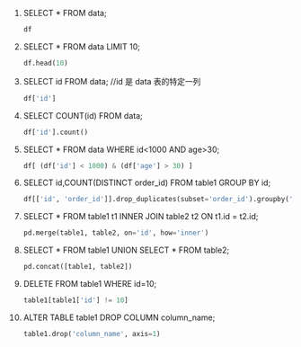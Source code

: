 1. SELECT * FROM data;

   ```python
   df
   ```

2. SELECT * FROM data LIMIT 10;

   ```python
   df.head(10)
   ```

3. SELECT id FROM data;  //id 是 data 表的特定一列

   ```python
   df['id']
   ```

4. SELECT COUNT(id) FROM data;

   ```python
   df['id'].count()
   ```

5. SELECT * FROM data WHERE id<1000 AND age>30;

   ```python
   df[ (df['id'] < 1000) & (df['age'] > 30) ] 
   ```

6. SELECT id,COUNT(DISTINCT order_id) FROM table1 GROUP BY id;

   ```python
   df[['id', 'order_id']].drop_duplicates(subset='order_id').groupby('id').count()
   ```

7. SELECT * FROM table1 t1 INNER JOIN table2 t2 ON t1.id = t2.id;

   ```python
   pd.merge(table1, table2, on='id', how='inner')
   ```

8. SELECT * FROM table1 UNION SELECT * FROM table2;

   ```python
   pd.concat([table1, table2])
   ```

9. DELETE FROM table1 WHERE id=10;

   ```python
   table1[table1['id'] != 10]
   ```

10. ALTER TABLE table1 DROP COLUMN column_name;

    ```python
    table1.drop('column_name', axis=1)
    ```

    